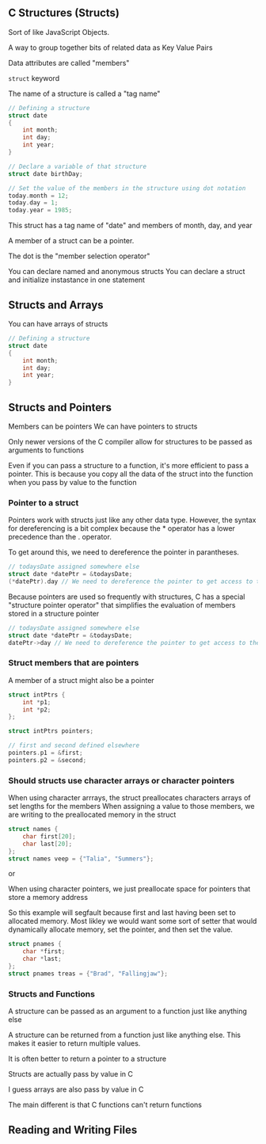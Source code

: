 ## C Structures (Structs)

Sort of like JavaScript Objects.

A way to group together bits of related data as Key Value Pairs

Data attributes are called "members"

`struct` keyword

The name of a structure is called a "tag name"

```c
// Defining a structure
struct date
{
    int month;
    int day;
    int year;
}

// Declare a variable of that structure
struct date birthDay;

// Set the value of the members in the structure using dot notation
today.month = 12;
today.day = 1;
today.year = 1985;
```

This struct has a tag name of "date" and members of month, day, and year

A member of a struct can be a pointer.

The dot is the "member selection operator"

You can declare named and anonymous structs
You can declare a struct and initialize instastance in one statement

## Structs and Arrays

You can have arrays of structs

```c
// Defining a structure
struct date
{
    int month;
    int day;
    int year;
}

```

## Structs and Pointers

Members can be pointers
We can have pointers to structs

Only newer versions of the C compiler allow for structures to be passed as arguments to functions

Even if you can pass a structure to a function, it's more efficient to pass a pointer. This is because you copy all the data of the struct into the function when you pass by value to the function

### Pointer to a struct

Pointers work with structs just like any other data type. However, the syntax for dereferencing is a bit complex because the \* operator has a lower precedence than the \. operator.

To get around this, we need to dereference the pointer in parantheses.

```c
// todaysDate assigned somewhere else
struct date *datePtr = &todaysDate;
(*datePtr).day // We need to dereference the pointer to get access to the member. Paranthesis are neccesary!
```

Because pointers are used so frequently with structures, C has a special "structure pointer operator" that simplifies the evaluation of members stored in a structure pointer

```c
// todaysDate assigned somewhere else
struct date *datePtr = &todaysDate;
datePtr->day // We need to dereference the pointer to get access to the member. Paranthesis are neccesary!
```

### Struct members that are pointers

A member of a struct might also be a pointer

```c
struct intPtrs {
    int *p1;
    int *p2;
};

struct intPtrs pointers;

// first and second defined elsewhere
pointers.p1 = &first;
pointers.p2 = &second;
```

### Should structs use character arrays or character pointers

When using character arrrays, the struct preallocates characters arrays of set lengths for the members
When assigning a value to those members, we are writing to the preallocated memory in the struct

```c
struct names {
    char first[20];
    char last[20];
};
struct names veep = {"Talia", "Summers"};
```

or

When using character pointers, we just preallocate space for pointers that store a memory address

So this example will segfault because first and last having been set to allocated memory. Most likley we would want some sort of setter that would dynamically allocate memory, set the pointer, and then set the value.

```c
struct pnames {
    char *first;
    char *last;
};
struct pnames treas = {"Brad", "Fallingjaw"};
```

### Structs and Functions

A structure can be passed as an argument to a function just like anything else

A structure can be returned from a function just like anything else. This makes it easier to return multiple values.

It is often better to return a pointer to a structure

Structs are actually pass by value in C

I guess arrays are also pass by value in C

The main different is that C functions can't return functions

## Reading and Writing Files
